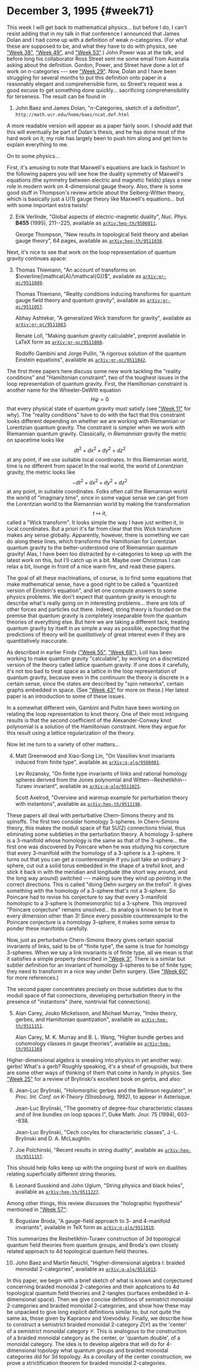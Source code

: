 # December 3, 1995 {#week71}

This week I will get back to mathematical physics... but before I do, I
can't resist adding that in my talk in that conference I announced that
James Dolan and I had come up with a definition of weak $n$-categories.
(For what these are supposed to be, and what they have to do with
physics, see ["Week 38"](#week38), ["Week 49"](#week49), and
["Week 53"](#week53).) John Power was at the talk, and before long
his collaborator Ross Street sent me some email from Australia asking
about the definition. Gordon, Power, and Street have done a lot of work
on $n$-categories --- see ["Week 29"](#week29). Now, Dolan and I have
been struggling for several months to put this definition onto paper in
a reasonably elegant and comprehensible form, so Street's request was a
good excuse to get something done quickly... sacrificing
comprehensibility for terseness. The result can be found in

1) John Baez and James Dolan, "$n$-Categories, sketch of a definition", `http://math.ucr.edu/home/baez/ncat.def.html`

A more readable version will appear as a paper fairly soon. I should add
that this will eventually be part of Dolan's thesis, and he has done
most of the hard work on it; my role has largely been to push him along
and get him to explain everything to me.

On to some physics...

First, it's amusing to note that Maxwell's equations are back in
fashion! In the following papers you will see how the duality symmetry
of Maxwell's equations (the symmetry between electric and magnetic
fields) plays a new role in modern work on $4$-dimensional gauge theory.
Also, there is some good stuff in Thompson's review article about the
Seiberg-Witten theory, which is basically just a $\mathrm{U}(1)$ gauge theory like
Maxwell's equations... but with some important extra twists!

2) Erik Verlinde, "Global aspects of electric-magnetic duality", _Nuc. Phys._ **B455** (1995), 211--225, available as
[`arXiv:hep-th/9506011`](http://arxiv.org/abs/hep-th/9506011).

    George Thompson, "New results in topological field theory and abelian gauge theory", 64 pages, available as [`arXiv:hep-th/9511038`](http://arxiv.org/abs/hep-th/9511038).

Next, it's nice to see that work on the loop representation of quantum
gravity continues apace:

3) Thomas Thiemann, "An account of transforms on $\overline(\mathcal{A}/\mathcal{G})$", available as [`arXiv:gr-qc/9511049`](http://arxiv.org/abs/gr-qc/9511049).

    Thomas Thiemann, "Reality conditions inducing transforms for quantum gauge field theory and quantum gravity", available as [`arXiv:gr-qc/9511057`](http://arxiv.org/abs/gr-qc/9511057).

    Abhay Ashtekar, "A generalized Wick transform for gravity", available as [`arXiv:gr-qc/9511083`](http://arxiv.org/abs/gr-qc/9511083).

    Renate Loll, "Making quantum gravity calculable", preprint available in LaTeX form as [`arXiv:gr-qc/9511080`](http://arxiv.org/abs/gr-qc/9511080).

    Rodolfo Gambini and Jorge Pullin, "A rigorous solution of the quantum Einstein equations", available as [`arXiv:gr-qc/9511042`](http://arxiv.org/abs/gr-qc/9511042).

The first three papers here discuss some new work tackling the "reality
conditions" and "Hamiltonian constraint", two of the toughest issues
in the loop representation of quantum gravity. First, the Hamiltonian
constraint is another name for the Wheeler-DeWitt equation
$$H \psi = 0$$
that every physical state of quantum gravity must satisfy (see
["Week 11"](#week11) for why). The "reality conditions" have to
do with the fact that this constraint looks different depending on
whether we are working with Riemannian or Lorentzian quantum gravity.
The constraint is simpler when we work with Riemannian quantum gravity.
Classically, in *Riemannian* gravity the metric on spacetime looks like
$$dt^2 + dx^2 + dy^2 + dz^2$$
at any point, if we use suitable local coordinates. In this Riemannian
world, time is no different from space! In the real world, the world of
*Lorentzian* gravity, the metric looks like
$$-dt^2 + dx^2 + dy^2 + dz^2$$
at any point, in suitable coordinates. Folks often call the Riemannian
world the world of "imaginary time", since in some vague sense we can
get from the Lorentzian world to the Riemannian world by making the
transformation
$$t \mapsto it,$$
called a "Wick transform". It looks simple the way I have just written
it, in local coordinates. But a priori it's far from clear that this
Wick transform makes any sense globally. Apparently, however, there is
something we can do along these lines, which transforms the Hamiltonian
for Lorentzian quantum gravity to the better-understood one of
Riemannian quantum gravity! Alas, I have been too distracted by
$n$-categories to keep up with the latest work on this, but I'll catch up
in a bit. Maybe over Christmas I can relax a bit, lounge in front of a
nice warm fire, and read these papers.

The goal of all these machinations, of course, is to find some equations
that make mathematical sense, have a good right to be called a
"quantized version of Einstein's equation", and let one compute
answers to some physics problems. We don't expect that quantum gravity
is enough to describe what's really going on in interesting
problems... there are lots of other forces and particles out there.
Indeed, string theory is founded on the premise that quantum gravity is
completely inseparable from the quantum theories of everything else. But
here we are taking a different tack, treating quantum gravity by itself
in as simple a way as possible, expecting that the predictions of theory
will be *qualitatively* of great interest even if they are
quantitatively inaccurate.

As described in earlier Finds (["Week 55"](#week55),
["Week 68"](#week68)), Loll has been working to make quantum
gravity "calculable", by working on a discretized version of the
theory called lattice quantum gravity. If one does it carefully, it's
not too bad to treat space as a lattice in the loop representation of
quantum gravity, because even in the continuum the theory is discrete in
a certain sense, since the states are described by "spin networks",
certain graphs embedded in space. (See ["Week 43"](#week43) for
more on these.) Her latest paper is an introduction to some of these
issues.

In a somewhat different vein, Gambini and Pullin have been working on
relating the loop representation to knot theory. One of their most
intriguing results is that the second coefficient of the
Alexander-Conway knot polynomial is a solution of the Hamiltonian
constraint. Here they argue for this result using a lattice
regularization of the theory.

Now let me turn to a variety of other matters...

4) Matt Greenwood and Xiao-Song Lin, "On Vassiliev knot invariants induced from finite type", available as [`arXiv:q-alg/9506001`](http://arxiv.org/abs/q-alg/9506001).

    Lev Rozansky, "On finite type invariants of links and rational homology spheres derived from the Jones polynomial and Witten--Reshetikhin--Turaev invariant", available as [`arXiv:q-alg/9511025`](http://arxiv.org/abs/q-alg/9511025).

    Scott Axelrod, "Overview and warmup example for perturbation theory with instantons", available as [`arXiv:hep-th/9511196`](http://arxiv.org/abs/hep-th/9511196).

These papers all deal with perturbative Chern-Simons theory and its
spinoffs. The first two consider homology 3-spheres. In Chern-Simons
theory, this makes the moduli space of flat $\mathrm{SU}(2)$ connections trivial,
thus eliminating some subtleties in the perturbation theory. A homology
3-sphere is a 3-manifold whose homology is the same as that of the
3-sphere... the first one was discovered by Poincare when he was
studying his conjecture that every 3-manifold with the homology of a
3-sphere is a 3-sphere. It turns out that you can get a counterexample
if you just take an ordinary 3-sphere, cut out a solid torus embedded in
the shape of a trefoil knot, and stick it back in with the meridian and
longitude (the short way around, and the long way around) switched ---
making sure they wind up pointing in the correct directions. This is
called "doing Dehn surgery on the trefoil". It gives something with
the homology of a 3-sphere that's not a 3-sphere. So Poincare had to
revise his conjecture to say that every 3-manifold *homotopic* to a
3-sphere is (homeomorphic to) a 3-sphere. This improved "Poincare
conjecture" remains unsolved... its analog is known to be true in
every dimension other than 3! Since every possible counterexample to the
Poincare conjecture is a homology 3-sphere, it makes some sense to
ponder these manifolds carefully.

Now, just as perturbative Chern-Simons theory gives certain special
invariants of links, said to be of "finite type", the same is true for
homology 3-spheres. When we say a link invariants is of finite type, all
we mean is that it satisfies a simple property described in
["Week 3"](#week3). There is a similar but subtler definition for
an invariant of homology 3-spheres to be of finite type; they need to
transform in a nice way under Dehn surgery. (See
["Week 60"](#week60) for more references.)

The second paper concentrates precisely on those subtleties due to the
moduli space of flat connections, developing perturbation theory in the
presence of "instantons" (here, nontrivial flat connections).

5) Alan Carey, Jouko Mickelsson, and Michael Murray, "Index theory, gerbes, and Hamiltonian quantization", available as [`arXiv:hep-th/9511151`](http://arxiv.org/abs/hep-th/9511151).

    Alan Carey, M. K. Murray and B. L. Wang, "Higher bundle gerbes and cohomology classes in gauge theories", available as [`arXiv:hep-th/9511169`](http://arxiv.org/abs/hep-th/9511169)

Higher-dimensional algebra is sneaking into physics in yet another way:
gerbs! What's a gerb? Roughly speaking, it's a sheaf of groupoids, but
there are some other ways of thinking of them that come in handy in
physics. See ["Week 25"](#week25) for a review of Brylinski's
excellent book on gerbs, and also:

6) Jean-Luc Brylinski, "Holomorphic gerbes and the Beilinson regulator", in _Proc. Int. Conf. on K-Theory (Strasbourg, 1992)_, to appear in Asterisque.

    Jean-Luc Brylinski, "The geometry of degree-four characteristic classes and of line bundles on loop spaces I", Duke Math. Jour. 75 (1994), 603--638.

    Jean-Luc Brylinski, "Cech cocyles for characteristic classes", J.-L. Brylinski and D. A. McLaughlin.

7) Joe Polchinski, "Recent results in string duality", available as [`arXiv:hep-th/9511157`](http://arxiv.org/abs/hep-th/9511157).

This should help folks keep up with the ongoing burst of work on
dualities relating superficially different string theories.

8) Leonard Susskind and John Uglum, "String physics and black holes", available as [`arXiv:hep-th/9511227`](http://arxiv.org/abs/hep-th/9511227).

Among other things, this review discusses the "holographic hypothesis"
mentioned in ["Week 57"](#week57):

9) Boguslaw Broda, "A gauge-field approach to 3- and 4-manifold invariants", available in TeX form as [`arXiv:q-alg/9511010`](http://arxiv.org/abs/q-alg/9511010).

This summarizes the Reshetikhin-Turaev construction of 3d topological
quantum field theories from quantum groups, and Broda's own closely
related approach to 4d topological quantum field theories.

10) John Baez and Martin Neuchl, "Higher-dimensional algebra I: braided monoidal 2-categories", available as [`arXiv:q-alg/9511013`](http://arxiv.org/abs/q-alg/9511013).

In this paper, we begin with a brief sketch of what is known and
conjectured concerning braided monoidal 2-categories and their
applications to 4d topological quantum field theories and 2-tangles
(surfaces embedded in $4$-dimensional space). Then we give concise
definitions of semistrict monoidal 2-categories and braided monoidal
2-categories, and show how these may be unpacked to give long explicit
definitions similar to, but not quite the same as, those given by
Kapranov and Voevodsky. Finally, we describe how to construct a
semistrict braided monoidal 2-category $Z(\mathcal{C})$ as the 'center' of a
semistrict monoidal category $\mathcal{C}$. This is analogous to the construction of
a braided monoidal category as the center, or 'quantum double', of a
monoidal category. The idea is to develop algebra that will do for
4-dimensional topology what quantum groups and braided monoidal
categories did for 3d topology. As a corollary of the center
construction, we prove a strictification theorem for braided monoidal
2-categories.
